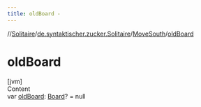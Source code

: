 ```yaml
---
title: oldBoard -
---
```

//[Solitaire](../../index.md)/[de.syntaktischer.zucker.Solitaire](../index.md)/[MoveSouth](index.md)/[oldBoard](old-board.md)



# oldBoard  
[jvm]  
Content  
var [oldBoard](old-board.md): [Board](../-board/index.md)? = null  



